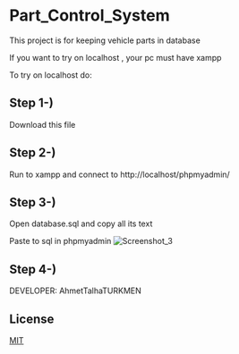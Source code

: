 # Part_Control_System

This project is for keeping vehicle parts in database

If you want to try on localhost , your pc must have xampp 

To try on localhost do:

## Step 1-)
Download this file

## Step 2-)
Run to xampp and connect to  http://localhost/phpmyadmin/

## Step 3-)
Open database.sql and copy all its text 

Paste to sql in phpmyadmin 
![Screenshot_3](https://user-images.githubusercontent.com/75725469/174101352-cc0671fa-8ced-4120-9626-7e0337fbef3f.png)

## Step 4-)


DEVELOPER: AhmetTalhaTURKMEN

## License
[MIT](https://choosealicense.com/licenses/mit/)
